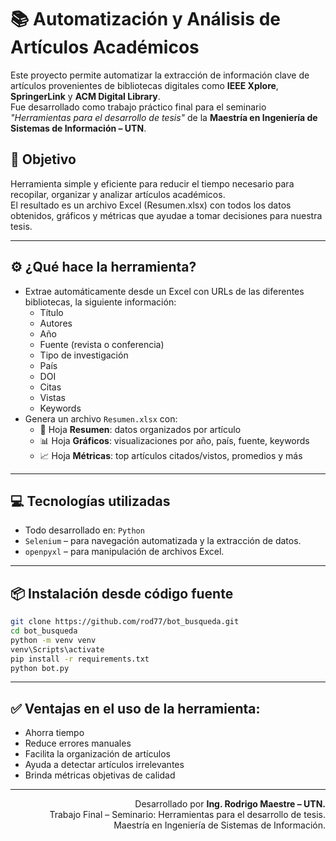 # 📚 Automatización y Análisis de Artículos Académicos

Este proyecto permite automatizar la extracción de información clave de artículos provenientes de bibliotecas digitales como **IEEE Xplore**, **SpringerLink** y **ACM Digital Library**.  
Fue desarrollado como trabajo práctico final para el seminario *"Herramientas para el desarrollo de tesis"* de la **Maestría en Ingeniería de Sistemas de Información – UTN**.

## 🎯 Objetivo

Herramienta simple y eficiente para reducir el tiempo necesario para recopilar, organizar y analizar artículos académicos.  
El resultado es un archivo Excel (Resumen.xlsx) con todos los datos obtenidos, gráficos y métricas que ayudae a tomar decisiones para nuestra tesis.

---

## ⚙️ ¿Qué hace la herramienta?

- Extrae automáticamente desde un Excel con URLs de las diferentes bibliotecas, la siguiente información:
  - Título
  - Autores
  - Año
  - Fuente (revista o conferencia)
  - Tipo de investigación
  - País
  - DOI
  - Citas
  - Vistas
  - Keywords
- Genera un archivo `Resumen.xlsx` con:
  - 📄 Hoja **Resumen**: datos organizados por artículo
  - 📊 Hoja **Gráficos**: visualizaciones por año, país, fuente, keywords
  - 📈 Hoja **Métricas**: top artículos citados/vistos, promedios y más

---

## 💻 Tecnologías utilizadas

- Todo desarrollado en: `Python`
- `Selenium` – para navegación automatizada y la extracción de datos.
- `openpyxl` – para manipulación de archivos Excel.

---

## 📦 Instalación desde código fuente
```bash
git clone https://github.com/rod77/bot_busqueda.git
cd bot_busqueda
python -m venv venv
venv\Scripts\activate
pip install -r requirements.txt
python bot.py
```
---

## ✅ Ventajas en el uso de la herramienta:

- Ahorra tiempo
- Reduce errores manuales
- Facilita la organización de artículos
- Ayuda a detectar artículos irrelevantes
- Brinda métricas objetivas de calidad

---
<p align="right">
Desarrollado por <b>Ing. Rodrigo Maestre – UTN.</b> <br/> 
Trabajo Final – Seminario: Herramientas para el desarrollo de tesis.  <br/> 
Maestría en Ingeniería de Sistemas de Información.<br/> 
</p>
